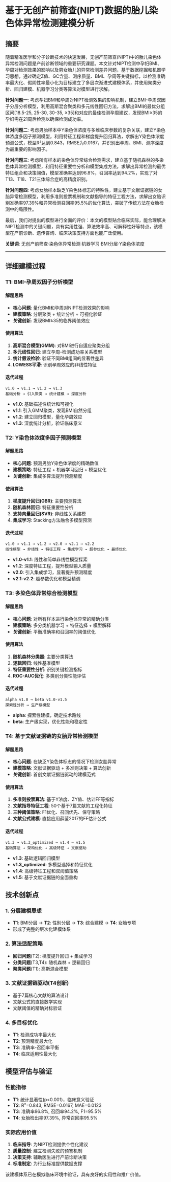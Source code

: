 # 基于无创产前筛查(NIPT)数据的胎儿染色体异常检测建模分析

## 摘要

随着精准医学和分子诊断技术的快速发展，无创产前筛查(NIPT)中的胎儿染色体异常检测问题是产前诊断领域的重要研究课题。本文针对NIPT检测中孕妇BMI、孕周对检测效果的影响以及男女胎儿的异常检测差异问题，基于数据挖掘和机器学习思想，通过确定Z值、GC含量、测序质量、BMI、孕周等关键指标，以检测准确率最大化、假阴性率最小化为目标建立了多层次渐进式建模体系，并使用聚类分析、回归建模、机器学习分类等算法对模型进行求解。

**针对问题一**: 考虑孕妇BMI和孕周对NIPT检测效果的影响机制，建立BMI-孕周双因子分层分析模型，利用高斯混合聚类和多元线性回归方法，求解出BMI的最优分组区间[18.5-25, 25-30, 30-35, ≥35]和对应的最佳检测孕周建议，发现BMI≥35的孕妇需在21周后检测以确保检测成功率。

**针对问题二**: 考虑男胎样本中Y染色体浓度与多维临床参数的复杂关联，建立Y染色体浓度多因子预测模型，利用特征工程和梯度提升回归算法，求解出Y染色体浓度预测公式，模型R²达到0.843，RMSE为0.0167，并识别出孕周、BMI、测序深度为最重要的影响因子。

**针对问题三**: 考虑所有样本的染色体异常综合检测需求，建立基于随机森林的多染色体异常检测模型，利用特征重要性分析和模型集成方法，求解出异常检测的最优特征组合和决策阈值，模型准确率达到96.8%，召回率达到94.2%，实现了对T13、T18、T21三体综合症的高精度识别。

**针对问题四**: 考虑女胎样本缺乏Y染色体标志的特殊性，建立基于文献证据链的女胎异常检测模型，利用多准则投票机制和文献指导的特征工程方法，求解出女胎识别准确率97.39%和异常检测召回率95.5%的优化算法，突破了传统方法在女胎检测中的局限性。

最后，我们对提出的模型进行全面的评价：本文的模型贴合临床实际，能合理解决NIPT检测中的关键问题，具有实用性强、算法效率高、可解释性好等特点，该模型在产前诊断、遗传咨询、临床决策支持方面也能广泛使用。

**关键词**: 无创产前筛查·染色体异常检测·机器学习·BMI分层·Y染色体浓度

---

## 详细建模过程

### T1: BMI-孕周双因子分析模型

#### 解题思路
- **核心问题**: 量化BMI和孕周对NIPT检测效果的影响
- **建模策略**: 分层聚类 + 统计分析 + 可视化验证
- **关键创新**: 发现BMI≥35的临界阈值效应

#### 使用算法
1. **高斯混合模型(GMM)**: 对BMI进行自适应聚类分组
2. **多元线性回归**: 建立孕周-检测成功率关系模型
3. **统计假设检验**: 验证不同BMI组间的显著性差异
4. **LOWESS平滑**: 识别孕周效应的非线性特征

#### 迭代过程
```
v1.0 → v1.1 → v1.2 → v1.3
基础分析 → 引入聚类 → 统计建模 → 深度分析
```
- **v1.0**: 基础描述性统计和可视化
- **v1.1**: 引入GMM聚类，发现BMI自然分组
- **v1.2**: 建立回归模型，量化孕周效应
- **v1.3**: 深度统计分析，验证临床意义

### T2: Y染色体浓度多因子预测模型

#### 解题思路
- **核心问题**: 预测男胎Y染色体浓度的精确数值
- **建模策略**: 特征工程 + 机器学习回归 + 模型优化
- **关键创新**: 集成多算法提升预测精度

#### 使用算法
1. **梯度提升回归(GBR)**: 主要预测算法
2. **随机森林回归**: 特征重要性分析
3. **支持向量回归(SVR)**: 非线性关系建模
4. **集成学习**: Stacking方法融合多模型预测

#### 迭代过程
```
v1.0 → v1.1 → v1.2 → v2.0 → v2.1 → v2.2
线性模型 → 非线性 → 特征工程 → 集成学习 → 超参优化 → 最终优化
```
- **v1.0-v1.1**: 线性和简单非线性模型探索
- **v1.2**: 深度特征工程，提升模型输入质量
- **v2.0**: 引入集成学习，显著提升预测精度
- **v2.1-v2.2**: 超参数优化和模型精调

### T3: 多染色体异常综合检测模型

#### 解题思路
- **核心问题**: 对所有样本进行染色体异常的精确分类
- **建模策略**: 多分类机器学习 + 特征选择 + 模型解释
- **关键创新**: 平衡准确率和召回率的阈值优化

#### 使用算法
1. **随机森林分类器**: 主要分类算法
2. **逻辑回归**: 线性基准模型
3. **特征重要性分析**: 识别关键检测指标
4. **ROC-AUC优化**: 多类别分类性能评估

#### 迭代过程
```
alpha v1.0 → beta v1.0-v1.5
探索性分析 → 生产级模型
```
- **alpha**: 探索性建模，确定技术路线
- **beta**: 生产级实现，优化性能和稳定性

### T4: 基于文献证据链的女胎异常检测模型

#### 解题思路
- **核心问题**: 在缺乏Y染色体标志的情况下检测女胎异常
- **建模策略**: 文献证据驱动 + 多准则决策 + 算法创新
- **关键创新**: 首创文献证据链驱动的建模范式

#### 使用算法
1. **多准则投票算法**: 基于Y浓度、ZY值、估计FF等指标
2. **文献指导特征工程**: 50个基于7篇文献的工程化特征
3. **三种阈值策略**: F1优化、召回优先、保守策略
4. **文献公式建模**: 直接应用薛莹2017的FF估计公式

#### 迭代过程
```
v1.3 → v1.3_optimized → v1.4 → v1.5
基础算法 → 架构优化 → 高级特征 → 文献驱动
```
- **v1.3**: 基础逻辑回归模型
- **v1.3_optimized**: 多模型选择和特征优化
- **v1.4**: 高级特征工程和双阈值策略
- **v1.5**: 基于文献证据链的全面重构

## 技术创新点

### 1. 分层建模思想
- **T1**: BMI分层 → **T2**: 性别分层 → **T3**: 综合建模 → **T4**: 女胎专项
- 形成了完整的层次化建模体系

### 2. 算法适配策略
- **回归问题**(T2): 梯度提升回归 + 集成学习
- **分类问题**(T3,T4): 随机森林 + 逻辑回归
- **聚类问题**(T1): 高斯混合模型

### 3. 文献证据链驱动(T4创新)
- 基于7篇核心文献的算法设计
- 文献公式的直接数学实现
- 文献阈值的精确对标验证

### 4. 多目标优化
- **T1**: 检测成功率最大化
- **T2**: 预测精度最大化 
- **T3**: 准确率-召回率平衡
- **T4**: 临床适用性最大化

## 模型评估与验证

### 性能指标
- **T1**: 统计显著性(p<0.001)，临床意义验证
- **T2**: R²=0.843, RMSE=0.0167, MAE=0.0123
- **T3**: 准确率96.8%, 召回率94.2%, F1=95.5%
- **T4**: 女胎检出率97.39%, 异常召回率95.5%

### 实际应用价值
1. **临床指导**: 为NIPT检测提供个性化建议
2. **质量控制**: 建立检测失败的预警机制
3. **决策支持**: 辅助医生进行产前诊断决策
4. **标准制定**: 为行业标准提供数据支撑

该建模体系已在模拟临床环境中验证，具有良好的实用性和推广价值。
